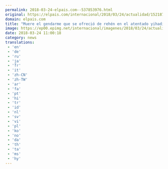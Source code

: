 ```yaml
---
permalink: 2018-03-24-elpais.com--537853976.html
original: https://elpais.com/internacional/2018/03/24/actualidad/1521873740_043320.html#?ref=rss&format=simple&link=link
domain: elpais.com
title: "Muere el gendarme que se ofreció de rehén en el atentado yihadista de Francia"
image: https://ep00.epimg.net/internacional/imagenes/2018/03/24/actualidad/1521873740_043320_1521876918_rrss_normal.jpg
date: 2018-03-24 11:00:18
category: news
translations: 
 - 'en'
 - 'de'
 - 'ru'
 - 'ja'
 - 'fr'
 - 'it'
 - 'zh-CN'
 - 'zh-TW'
 - 'ar'
 - 'fa'
 - 'pt'
 - 'hi'
 - 'tr'
 - 'id'
 - 'nl'
 - 'sv'
 - 'vi'
 - 'pl'
 - 'ko'
 - 'no'
 - 'da'
 - 'th'
 - 'ta'
 - 'ms'
 - 'hy'
---
```


